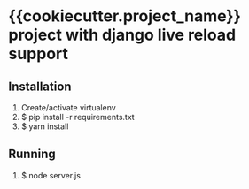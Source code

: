 # {{cookiecutter.project_name}} project with django live reload support

## Installation
1. Create/activate virtualenv  
2. $ pip install -r requirements.txt  
3. $ yarn install


## Running  
  
1. $ node server.js  
